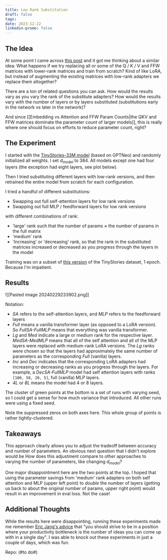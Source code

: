 ```yaml
---
title: Low Rank Substitution
draft: false
tags: 
date: 2023-12-22
linkedin-promo: false
---
```

## The Idea

At some point I came across [this post](https://medium.com/@edandwe/a-guide-to-craft-your-own-custom-hugging-face-model-ba9cd555a646) and it got me thinking about a similar idea: What happens if we try replacing all or some of the Q / K / V and FFW matrices with lower-rank matrices and train from scratch? Kind of like LoRA, but instead of augmenting the existing matrices with low-rank adapters we replace them altogether?

There are a ton of related questions you can ask. How would the results vary as you vary the rank of the substitute adapters? How would the results vary with the number of layers or by layers substituted (substitutions early in the network vs later in the network)?

And since [[Embedding vs Attention and FFW Param Counts|the QKV and FFW matrices dominate the parameter count of larger models]], this is really where one should focus on efforts to reduce parameter count, right?

## The Experiment

I started with the [TinyStories-33M model](https://huggingface.co/roneneldan/TinyStories-33M) (based on GPTNeo) and randomly initialized all weights. I set $d_{model}$ to 384. All models except one had four layers (the exception had eight layers, see plot below).

Then I tried substituting different layers with low-rank versions, and then retrained the entire model from scratch for each configuration.

I tried a handful of different substitutions:
- Swapping out full self-attention layers for low rank versions
- Swapping out full MLP / feedforward layers for low rank versions

with different combinations of rank:
- 'large' rank such that the number of params $\approx$ the number of params in the full matrix
- 'medium' rank
- 'Increasing' or 'decreasing' rank, so that the rank in the substituted matrices increased or decreased as you progress through the layers in the model

Training was on a subset of [this version](https://huggingface.co/datasets/skeskinen/TinyStories-GPT4) of the TinyStories dataset, 1 epoch. Because I'm impatient.

## Results

![[Pasted image 20240229233902.png]]

Notation:
- *SA* refers to the self-attention layers, and *MLP* refers to the feedforward layers
- *Full* means a vanilla transformer layer (as opposed to a LoRA version). So *FullSA-FullMLP* means that everything was vanilla transformer.
- *Lg* and *Med* indicate a large or medium rank for the respective layer. *MedSA-MedMLP* means that all of the self attention and all of the MLP layers were replaced with medium-rank LoRA versions. The *Lg* ranks were chosen so that the layers had approximately the same number of parameters as the corresponding *Full* (vanilla) layers.
- *Inc* and *Dec* indicates that the corresponding LoRA adapters had increasing or decreasing ranks as you progress through the layers. For example, a *DecSA-FullMLP* model had self attention layers with ranks `[100, 50, 20, 5]`, full (vanilla) MLP layers.
- *4L* or *8L* means the model had 4 or 8 layers.

The cluster of green points at the bottom is a set of runs with varying seed, so I could get a sense for how much variance that introduced. All other runs were using a fixed seed.

Note the suppressed zeros on both axes here. This whole group of points is rather tightly-clustered.

## Takeaways

This approach clearly allows you to adjust the tradeoff between accuracy and number of parameters. An obvious next question that I didn't explore would be How does this adjustment compare to other approaches to varying the number of parameters, like changing $d_{model}$?

One major disappointment here are the two points at the top. I hoped that using the parameter savings from 'medium' rank adapters on both self attention and MLP (upper left point) to *double* the number of layers (getting us back to about the original number of params, upper right point) would result in an improvement in eval loss. Not the case!

## Additional Thoughts

While the results here were disappointing, running these experiments made me remember [Eric Jang's advice](https://evjang.com/2021/09/20/ephemeralization.html) that "you should strive to be in a position where your productivity bottleneck is the number of ideas you can come up with in a single day". I was able to knock out these experiments in just a couple of days, which was fun.

Repo: (#to do#)